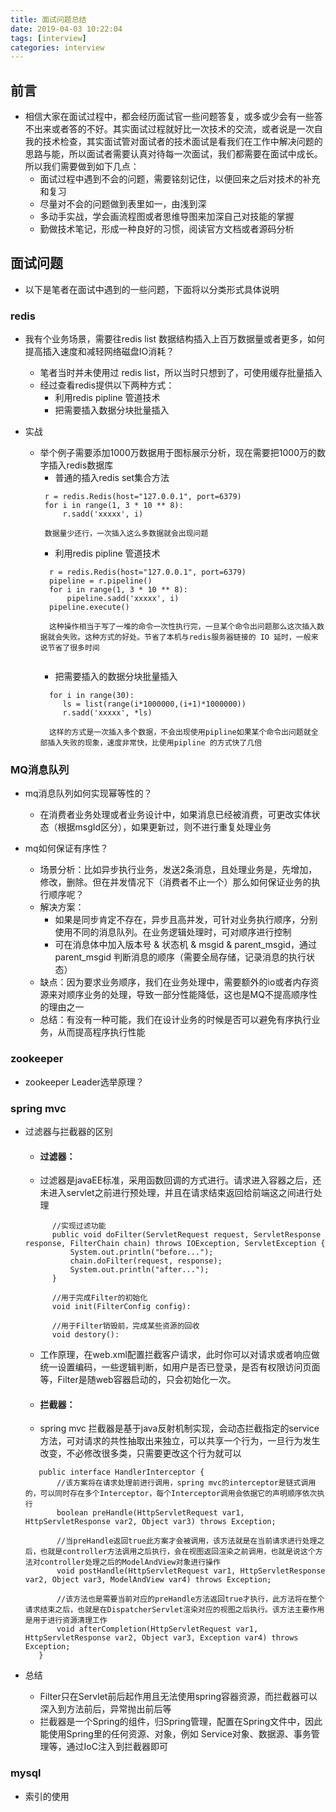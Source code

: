 ```yaml
---
title: 面试问题总结
date: 2019-04-03 10:22:04
tags: [interview]
categories: interview
---
```

## 前言
   - 相信大家在面试过程中，都会经历面试官一些问题答复，或多或少会有一些答不出来或者答的不好。其实面试过程就好比一次技术的交流，或者说是一次自我的技术检查，其实面试管对面试者的技术面试是看我们在工作中解决问题的思路与能，所以面试者需要认真对待每一次面试，我们都需要在面试中成长。所以我们需要做到如下几点：
     - 面试过程中遇到不会的问题，需要铭刻记住，以便回来之后对技术的补充和复习
     - 尽量对不会的问题做到表里如一，由浅到深
     - 多动手实战，学会画流程图或者思维导图来加深自己对技能的掌握
     - 勤做技术笔记，形成一种良好的习惯，阅读官方文档或者源码分析
     
  
   
## 面试问题
   - 以下是笔者在面试中遇到的一些问题，下面将以分类形式具体说明
### redis 
   - 我有个业务场景，需要往redis list 数据结构插入上百万数据量或者更多，如何提高插入速度和减轻网络磁盘IO消耗？
     - 笔者当时并未使用过 redis list，所以当时只想到了，可使用缓存批量插入
     - 经过查看redis提供以下两种方式：
       - 利用redis pipline 管道技术
       - 把需要插入数据分块批量插入
   
   - 实战
     - 举个例子需要添加1000万数据用于图标展示分析，现在需要把1000万的数字插入redis数据库
       - 普通的插入redis set集合方法
       ```
        r = redis.Redis(host="127.0.0.1", port=6379)
        for i in range(1, 3 * 10 ** 8):
            r.sadd('xxxxx', i)
         
        数据量少还行，一次插入这么多数据就会出现问题
       ```
       - 利用redis pipline 管道技术
       ```
         r = redis.Redis(host="127.0.0.1", port=6379)
         pipeline = r.pipeline()
         for i in range(1, 3 * 10 ** 8):
             pipeline.sadd('xxxxx', i)
         pipeline.execute()
         
         这种操作相当于写了一堆的命令一次性执行完，一旦某个命令出问题那么这次插入数据就会失败。这种方式的好处。节省了本机与redis服务器链接的 IO 延时，一般来说节省了很多时间
         
       ```
       - 把需要插入的数据分块批量插入
       ```
         for i in range(30):
            ls = list(range(i*1000000,(i+1)*1000000))
            r.sadd('xxxxx', *ls)
         
         这样的方式是一次插入多个数据，不会出现使用pipline如果某个命令出问题就全部插入失败的现象，速度非常快，比使用pipline 的方式快了几倍
       ```
### MQ消息队列
   - mq消息队列如何实现幂等性的？
     - 在消费者业务处理或者业务设计中，如果消息已经被消费，可更改实体状态（根据msgId区分），如果更新过，则不进行重复处理业务
     
   - mq如何保证有序性？
     - 场景分析：比如异步执行业务，发送2条消息，且处理业务是，先增加，修改，删除。但在并发情况下（消费者不止一个）那么如何保证业务的执行顺序呢？
     - 解决方案：
       + 如果是同步肯定不存在，异步且高并发，可针对业务执行顺序，分别使用不同的消息队列。在业务逻辑处理时，可对顺序进行控制
       + 可在消息体中加入版本号 & 状态机 & msgid & parent_msgid，通过 parent_msgid 判断消息的顺序（需要全局存储，记录消息的执行状态）
     - 缺点：因为要求业务顺序，我们在业务处理中，需要额外的io或者内存资源来对顺序业务的处理，导致一部分性能降低，这也是MQ不提高顺序性的理由之一
     - 总结：有没有一种可能，我们在设计业务的时候是否可以避免有序执行业务，从而提高程序执行性能
    
### zookeeper
   - zookeeper Leader选举原理？
    
### spring mvc
   - 过滤器与拦截器的区别
     - #### 过滤器：
     - 过滤器是javaEE标准，采用函数回调的方式进行。请求进入容器之后，还未进入servlet之前进行预处理，并且在请求结束返回给前端这之间进行处理
     ```
           //实现过滤功能
           public void doFilter(ServletRequest request, ServletResponse response, FilterChain chain) throws IOException, ServletException {
               System.out.println("before...");
               chain.doFilter(request, response);
               System.out.println("after...");
           }
           
           //用于完成Filter的初始化
           void init(FilterConfig config):
           
           //用于Filter销毁前，完成某些资源的回收
           void destory():
     ```
     - 工作原理，在web.xml配置拦截客户请求，此时你可以对请求或者响应做统一设置编码，一些逻辑判断，如用户是否已登录，是否有权限访问页面等，Filter是随web容器启动的，只会初始化一次。
     
     - #### 拦截器：
     - spring mvc 拦截器是基于java反射机制实现，会动态拦截指定的service方法，可对请求的共性抽取出来独立，可以共享一个行为，一旦行为发生改变，不必修改很多类，只需要更改这个行为就可以
     ```
        public interface HandlerInterceptor {
            //该方案将在请求处理前进行调用，spring mvc的interceptor是链式调用的，可以同时存在多个Interceptor，每个Interceptor调用会依据它的声明顺序依次执行
            boolean preHandle(HttpServletRequest var1, HttpServletResponse var2, Object var3) throws Exception;
        
            //当preHandle返回true此方案才会被调用，该方法就是在当前请求进行处理之后，也就是controller方法调用之后执行，会在视图返回渲染之前调用，也就是说这个方法对controller处理之后的ModelAndView对象进行操作
            void postHandle(HttpServletRequest var1, HttpServletResponse var2, Object var3, ModelAndView var4) throws Exception;
        
            //该方法也是需要当前对应的preHandle方法返回true才执行，此方法将在整个请求结束之后，也就是在DispatcherServlet渲染对应的视图之后执行。该方法主要作用是用于进行资源清理工作
            void afterCompletion(HttpServletRequest var1, HttpServletResponse var2, Object var3, Exception var4) throws Exception;
        }
     ```
     
   - 总结
     - Filter只在Servlet前后起作用且无法使用spring容器资源，而拦截器可以深入到方法前后，异常抛出前后等
     - 拦截器是一个Spring的组件，归Spring管理，配置在Spring文件中，因此能使用Spring里的任何资源、对象，例如 Service对象、数据源、事务管理等，通过IoC注入到拦截器即可
     
### mysql
   - 索引的使用
   
    
    
    
   
  
   